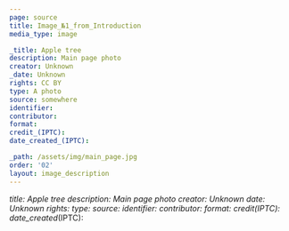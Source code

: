 ```yaml
---
page: source
title: Image_№1_from_Introduction
media_type: image

_title: Apple tree
description: Main page photo
creator: Unknown
_date: Unknown
rights: CC BY
type: A photo
source: somewhere
identifier:
contributor:
format:
credit_(IPTC):
date_created_(IPTC):

_path: /assets/img/main_page.jpg 
order: '02'
layout: image_description
---
```


_title: Apple tree
description: Main page photo
creator: Unknown
_date: Unknown
rights: 
type: 
source:
identifier:
contributor:
format:
credit_(IPTC):
date_created_(IPTC):
